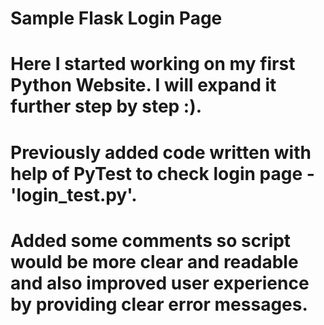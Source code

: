 # Sample Flask Login Page

# Here I started working on my first Python Website. I will expand it further step by step :).

# Previously added code written with help of PyTest to check login page - 'login_test.py'.

# Added some comments so script would be more clear and readable and also improved user experience by providing clear error messages.
